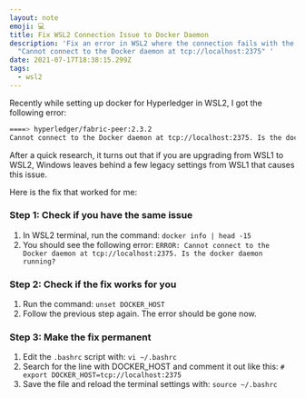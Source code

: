 ```yaml
---
layout: note
emoji: 💻
title: Fix WSL2 Connection Issue to Docker Daemon
description: 'Fix an error in WSL2 where the connection fails with the error:
  "Cannot connect to the Docker daemon at tcp://localhost:2375" '
date: 2021-07-17T18:38:15.299Z
tags:
  - wsl2
---
```

Recently while setting up docker for Hyperledger in WSL2, I got the following error:

```bash
====> hyperledger/fabric-peer:2.3.2
Cannot connect to the Docker daemon at tcp://localhost:2375. Is the docker daemon running?
```

After a quick research, it turns out that if you are upgrading from WSL1 to WSL2, Windows leaves behind a few legacy settings from WSL1 that causes this issue.

Here is the fix that worked for me:

### Step 1: Check if you have the same issue
1. In WSL2 terminal, run the command: `docker info | head -15`
2. You should see the following error: `ERROR: Cannot connect to the Docker daemon at tcp://localhost:2375. Is the docker daemon running?`

### Step 2: Check if the fix works for you
1. Run the command: `unset DOCKER_HOST`
2. Follow the previous step again. The error should be gone now.

### Step 3: Make the fix permanent
1. Edit the `.bashrc` script with: `vi ~/.bashrc`
2. Search for the line with DOCKER_HOST and comment it out like this:
   `# export DOCKER_HOST=tcp://localhost:2375`
3. Save the file and reload the terminal settings with: `source ~/.bashrc`
